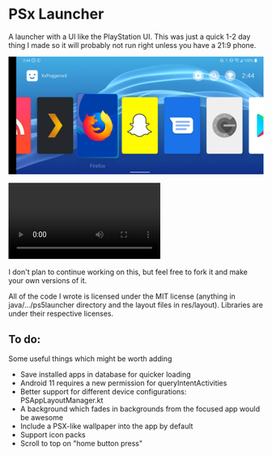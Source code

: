 # PSx Launcher 

A launcher with a UI like the PlayStation UI. This was just a quick 1-2 day
thing I made so it will probably not run right unless you have a 21:9 phone.

![Screenshot](demo/demo.png)

![Demo video](demo/demo.webm)

I don't plan to continue working on this, but feel free to fork it and make
your own versions of it.

All of the code I wrote is licensed under the MIT license (anything in java/.../ps5launcher directory
and the layout files in res/layout). Libraries are under their respective licenses.

## To do:

Some useful things which might be worth adding

 - Save installed apps in database for quicker loading
 - Android 11 requires a new permission for queryIntentActivities
 - Better support for different device configurations: PSAppLayoutManager.kt
 - A background which fades in backgrounds from the focused app would be awesome
 - Include a PSX-like wallpaper into the app by default
 - Support icon packs
 - Scroll to top on "home button press"
